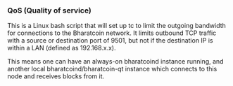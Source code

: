 ### QoS (Quality of service) ###

This is a Linux bash script that will set up tc to limit the outgoing bandwidth for connections to the Bharatcoin network. It limits outbound TCP traffic with a source or destination port of 9501, but not if the destination IP is within a LAN (defined as 192.168.x.x).

This means one can have an always-on bharatcoind instance running, and another local bharatcoind/bharatcoin-qt instance which connects to this node and receives blocks from it.
